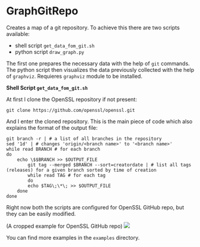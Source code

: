 # GraphGitRepo

Creates a map of a git repository. To achieve this there are two scripts available:

* shell script `get_data_fom_git.sh`
* python script `draw_graph.py`

The first one prepares the necessary data with the help of `git` commands. The python script then visualizes the data previously collected with the help of `graphviz`. Requieres `graphviz` module to be installed.  

**Shell Script `get_data_fom_git.sh`**

At first I clone the OpenSSL repository if not present:
   
    git clone https://github.com/openssl/openssl.git
   
And I enter the cloned repository. This is the main piece of code which also explains the format of the output file:

	git branch -r | # a list of all branches in the repository 
	sed '1d' | # changes 'origin/<branch name>' to '<branch name>' 
	while read BRANCH # for each branch
	do	
		echo \$$BRANCH >> $OUTPUT_FILE
        	git tag --merged $BRANCH --sort=creatordate | # list all tags (releases) for a given branch sorted by time of creation 
        	while read TAG # for each tag
        	do
			echo $TAG\;\*\; >> $OUTPUT_FILE
		done
	done

Right now both the scripts are configured for OpenSSL GitHub repo, but they can be easily modified. 

(A cropped example for OpenSSL GitHub repo)
<img src="https://i.imgur.com/ZxnnrTW.jpg" />

You can find more examples in the `examples` directory.
